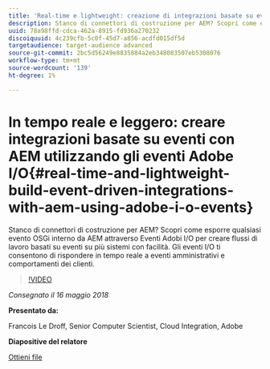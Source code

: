 ```yaml
---
title: 'Real-time e lightweight: creazione di integrazioni basate su eventi con AEM utilizzando gli eventi Adobe I/O'
description: Stanco di connettori di costruzione per AEM? Scopri come esporre qualsiasi evento OSGi interno da AEM attraverso Eventi Adobi I/O per creare flussi di lavoro basati su eventi su più sistemi con facilità. Gli eventi I/O ti consentono di rispondere in tempo reale a eventi amministrativi e comportamenti dei clienti.
uuid: 78a98ffd-cdca-462a-8915-fd936a270232
discoiquuid: 4c239cfb-5c0f-45d7-a856-acdfd015df5d
targetaudience: target-audience advanced
source-git-commit: 2bc5d56249e8835884a2eb348083507eb5308076
workflow-type: tm+mt
source-wordcount: '139'
ht-degree: 1%

---
```



# In tempo reale e leggero: creare integrazioni basate su eventi con AEM utilizzando gli eventi Adobe I/O{#real-time-and-lightweight-build-event-driven-integrations-with-aem-using-adobe-i-o-events}

Stanco di connettori di costruzione per AEM? Scopri come esporre qualsiasi evento OSGi interno da AEM attraverso Eventi Adobi I/O per creare flussi di lavoro basati su eventi su più sistemi con facilità. Gli eventi I/O ti consentono di rispondere in tempo reale a eventi amministrativi e comportamenti dei clienti.

>[!VIDEO](https://video.tv.adobe.com/v/22501/?quality=9)

*Consegnato il 16 maggio 2018*

**Presentato da:**

Francois Le Droff, Senior Computer Scientist, Cloud Integration, Adobe

**Diapositive del relatore**

[Ottieni file](assets/gem-2018-05-aem-events.pdf)

<!--
[Get back to the Overview](https://helpx.adobe.com/experience-manager/kt/eseminars/gems/aem-index.html)
-->

